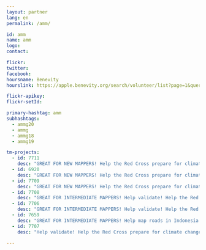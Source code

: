 ```yaml
---
layout: partner
lang: en
permalink: /amm/

id: amm
name: amm
logo: 
contact: 

flickr: 
twitter: 
facebook: 
hoursname: Benevity
hourslink: https://apple.benevity.org/search/volunteer/list?page=1&query=missing%20maps&layout=list

flickr-apikey: 
flickr-setId: 

primary-hashtag: amm
subhashtags:
  - ammg20
  - ammg
  - ammg18
  - ammg19

tm-projects:
  - id: 7711
    desc: "GREAT FOR NEW MAPPERS! Help the Red Cross prepare for climate change related disasters by mapping buildings in Indonesia. We are helping reduce risk with each building we map!"  
  - id: 6920
    desc: "GREAT FOR NEW MAPPERS! Help the Red Cross prepare for climate change related disasters by mapping buildings in Indonesia. We are helping reduce risk with each building we map!"      
  - id: 7709
    desc: "GREAT FOR NEW MAPPERS! Help the Red Cross prepare for climate change related disasters by mapping buildings in Indonesia. We are helping reduce risk with each building we map!"     
  - id: 7708
    desc: "GREAT FOR INTERMEDIATE MAPPERS! Help validate! Help the Red Cross prepare for climate change related disasters by mapping buildings in Indonesia. We are helping reduce risk with each building we map!"     
  - id: 7706
    desc: "GREAT FOR INTERMEDIATE MAPPERS! Help validate! Help the Red Cross prepare for climate change related disasters by mapping buildings in Indonesia. We are helping reduce risk with each building we map!" 
  - id: 7659
    desc: "GREAT FOR INTERMEDIATE MAPPERS! Help map roads in Indonesia in area area at risk of climate change related disasters."   
  - id: 7707
    desc: "Help validate! Help the Red Cross prepare for climate change related disasters by mapping buildings in Indonesia. We are helping reduce risk with each building we map!"     
    
---
```

